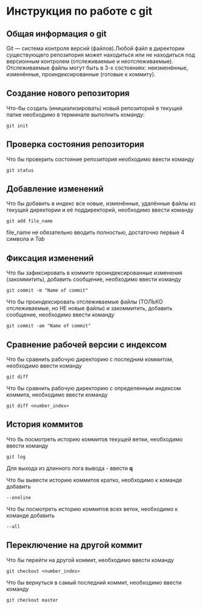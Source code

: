 # **Инструкция по работе с git**

## Общая информация о git

Git — система контроля версий (файлов).Любой файл в директории существующего репозитория может находиться или не находиться под версионным контролем (отслеживаемые и неотслеживаемые).
Отслеживаемые файлы могут быть в 3-х состояниях: неизменённые, изменённые, проиндексированные (готовые к коммиту).

## Создание нового репозитория

Что-бы создать (инициализировать) новый репозиторий в текущей папке необходимо в терминале выполнить команду:

    git init

## Проверка состояния репозитория

Что бы проверить состояние репозитория необходимо ввести команду

    git status

## Добавление изменений 

Что бы добавить в индекс все новые, изменённые, удалённые файлы из текущей директории и её поддиректорий, необходимо ввести команду

    git add file_name

file_name не обязательно вводить полностью, достаточно первые 4 символа и *Tab*

## Фиксация изменений 

Что бы зафиксировать в коммите проиндексированные изменения (закоммитить), добавить сообщение, необходимо ввести команду 

    git commit -m "Name of commit"

Что бы проиндексировать отслеживаемые файлы (ТОЛЬКО отслеживаемые, но НЕ новые файлы) и закоммитить, добавить сообщение, необходимо ввести команду 

    git commit -am "Name of commit"

## Сравнение рабочей версии с индексом

Что бы сравнить рабочую директорию c последним коммитом, необходимо ввести команду

    git diff

Что бы сравнить рабочую директорию c определенным индексом коммита, необходимо ввести команду

    git diff <number_index>


## История коммитов

Что бь посмотреть историю коммитов текущей ветки, необходимо ввести команду

    git log

Для выхода из длинного лога вывода - ввести **q**

Что бы вывести историю коммитов кратко, необходимо к команде добавить

    --oneline

Что бы посмотреть историю коммитов всех веток, необходимо к команде добавить

    --all
    

## Переключение на другой коммит

Что бы перейти на другой коммит, необходимо ввести команду 

    git checkout <number_index>

Что бы вернуться в самый последний коммит, необходимо ввести команду

    git checkout master




